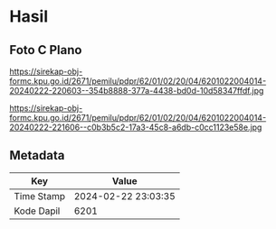 # Hasil

## Foto C Plano

https://sirekap-obj-formc.kpu.go.id/2671/pemilu/pdpr/62/01/02/20/04/6201022004014-20240222-220603--354b8888-377a-4438-bd0d-10d58347ffdf.jpg

https://sirekap-obj-formc.kpu.go.id/2671/pemilu/pdpr/62/01/02/20/04/6201022004014-20240222-221606--c0b3b5c2-17a3-45c8-a6db-c0cc1123e58e.jpg


## Metadata

| Key        | Value               |
| ---------- | ------------------- |
| Time Stamp | 2024-02-22 23:03:35 |
| Kode Dapil | 6201                |



